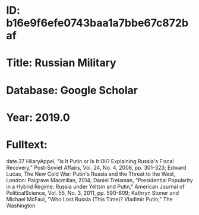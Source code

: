# ID: b16e9f6efe0743baa1a7bbe67c872baf
# Title: Russian Military
# Database: Google Scholar
# Year: 2019.0
# Fulltext:
date.37  HilaryAppel, "Is It Putin or Is It Oil?
Explaining Russia's Fiscal Recovery," Post-Soviet  Affairs, Vol.
24, No.
4, 2008, pp.
301-323; Edward Lucas, The New Cold War: Putin's  Russia and the Threat to the West, London: Palgrave Macmillan, 2014; Daniel Treisman, "Presidential Popularity in a Hybrid Regime: Russia under Yeltsin and Putin," American Journal of PoliticalScience, Vol.
55, No.
3, 2011, pp.
590-609; Kathryn Stoner and Michael McFaul,  "Who Lost Russia (This Time)?
Vladimir Putin," The Washington